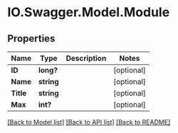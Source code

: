 # IO.Swagger.Model.Module
## Properties

Name | Type | Description | Notes
------------ | ------------- | ------------- | -------------
**ID** | **long?** |  | [optional] 
**Name** | **string** |  | [optional] 
**Title** | **string** |  | [optional] 
**Max** | **int?** |  | [optional] 

[[Back to Model list]](../README.md#documentation-for-models) [[Back to API list]](../README.md#documentation-for-api-endpoints) [[Back to README]](../README.md)

